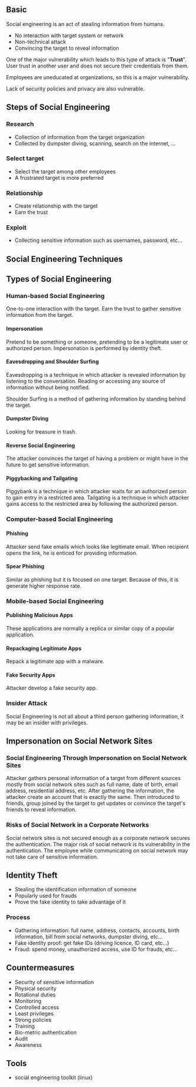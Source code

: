 ## Basic

Social engineering is an act of stealing information from humans.

- No interaction with target system or network
- Non-technical attack
- Convincing the target to reveal information

One of the major vulnerability which leads to this type of attack is "**Trust**".
User trust in another user and does not secure their credentials from them.

Employees are uneducated at organizations, so this is a major vulnerability. 

Lack of security policies and privacy are also vulnerable.

## Steps of Social Engineering

### Research

- Collection of information from the target organization
- Collected by dumpster diving, scanning, search on the internet, ...

### Select target

- Select the target among other employees
- A frustrated target is more preferred

### Relationship

- Create relationship with the target
- Earn the trust

### Exploit

- Collecting sensitive information such as usernames, password, etc...

## Social Engineering Techniques

## Types of Social Engineering

### Human-based Social Engineering

One-to-one interaction with the target. Earn the trust to gather sensitive information from the target.

#### Impersonation

Pretend to be something or someone, pretending to be a legitimate user or authorized person.
Impersonation is performed by identity theft.

#### Eavesdropping and Shoulder Surfing

Eavesdropping is a technique in which attacker is revealed information by listening to the conversation.
Reading or accessing any source of information without being notified.

Shoulder Surfing is a method of gathering information by standing behind the target.

#### Dumpster Diving

Looking for treasure in trash.

#### Reverse Social Engineering

The attacker convinces the target of having a problem or might have in the future to get sensitive information.

#### Piggybacking and Tailgating

Piggybank is a technique in which attacker waits for an authorized person to gain entry in a restricted area.
Tailgating is a technique in which attacker gains access to the restricted area by following the authorized person.

### Computer-based Social Engineering

#### Phishing

Attacker send fake emails which looks like legitimate email. When recipient opens the link, he is enticed for providing information.

#### Spear Phishing

Similar as phishing but it is focused on one target. Because of this, it is generate higher response rate.

### Mobile-based Social Engineering

#### Publishing Malicious Apps

These applications are normally a replica or similar copy of a popular application.

#### Repackaging Legitimate Apps

Repack a legitimate app with a malware.

#### Fake Security Apps

Attacker develop a fake security app.

### Insider Attack

Social Engineering is not all about a third person gathering information, it may be an insider with privileges.

## Impersonation on Social Network Sites

### Social Engineering Through Impersonation on Social Network Sites

Attacker gathers personal information of a target from different sources mostly from social network sites such as full name, date of birth, email address, residential address, etc.
After gathering the information, the attacker create an account that is exactly the same. Then introduced to friends, group joined by the target to get updates or convince the target's friends to reveal information.

### Risks of Social Network in a Corporate Networks

Social network sites is not secured enough as a corporate network secures the authentication.
The major risk of social network is its vulnerability in the authentication.
The employee while communicating on social network may not take care of sensitive information.

## Identity Theft

- Stealing the identification information of someone
- Popularly used for frauds
- Prove the fake identity to take advantage of it

### Process

- Gathering information: full name, address, contacts, accounts, birth information, bill from social networks, dumpster diving, etc...
- Fake identity proof: get fake IDs (driving licence, ID card, etc...)
- Fraud: spend money, unauthorized access, use ID for frauds, etc...

## Countermeasures

- Security of sensitive information
- Physical security
- Rotational duties
- Monitoring
- Controlled access
- Least privileges
- Strong policies
- Training
- Bio-metric authentication
- Audit
- Awareness

## Tools

- social engineering toolkit (linux)
